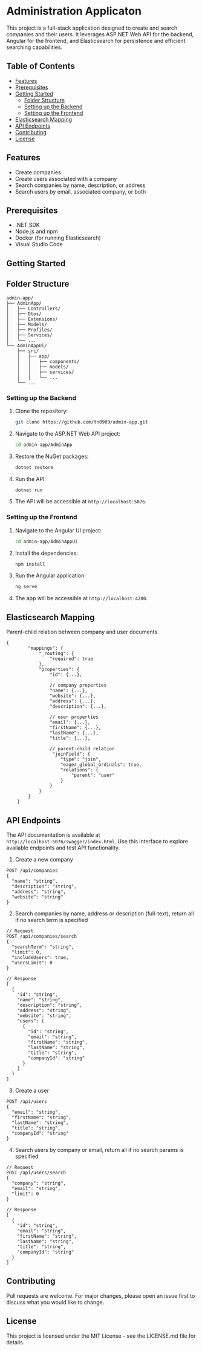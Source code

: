 # Administration Applicaton

This project is a full-stack application designed to create and search companies and their users. It leverages ASP.NET Web API for the backend, Angular for the frontend, and Elasticsearch for persistence and efficient searching capabilities.

## Table of Contents

- [Features](#features)
- [Prerequisites](#prerequisites)
- [Getting Started](#getting-started)
  - [Folder Structure](#folder-structure)
  - [Setting up the Backend](#setting-up-the-backend)
  - [Setting up the Frontend](#setting-up-the-frontend)
- [Elasticsearch Mapping](#elasticsearch-mapping)
- [API Endpoints](#api-endpoints)
- [Contributing](#contributing)
- [License](#license)

## Features

- Create companies
- Create users associated with a company
- Search companies by name, description, or address
- Search users by email, associated company, or both

## Prerequisites

- .NET SDK
- Node.js and npm
- Docker (for running Elasticsearch)
- Visual Studio Code

## Getting Started

## Folder Structure

```plaintext
admin-app/
├── AdminApp/
│   ├── Controllers/
│   ├── Dtos/
│   ├── Extensions/
│   ├── Models/
│   ├── Profiles/
│   ├── Services/
│   └── ...
└── AdminAppUi/
    ├── src/
    │   ├── app/
    │   │   ├── components/
    │   │   ├── models/
    │   │   ├── services/
    │   │   └── ...
    └── ...
 ```

### Setting up the Backend

1. Clone the repository:

    ```bash
    git clone https://github.com/tn0909/admin-app.git
    ```

2. Navigate to the ASP.NET Web API project:

    ```bash
    cd admin-app/AdminApp
    ```

3. Restore the NuGet packages:

    ```bash
    dotnet restore
    ```

4. Run the API:

    ```bash
    dotnet run
    ```

5. The API will be accessible at `http://localhost:5076`.

### Setting up the Frontend

1. Navigate to the Angular UI project:

    ```bash
    cd admin-app/AdminAppUI
    ```

2. Install the dependencies:

    ```bash
    npm install
    ```

3. Run the Angular application:

    ```bash
    ng serve
    ```

4. The app will be accessible at `http://localhost:4200`.

## Elasticsearch Mapping

Parent-child relation between company and user documents.

```
{
        "mappings": {
            "_routing": {
                "required": true
            },
            "properties": {
                "id": {...},

                // company properties
                "name": {...},
                "website": {...},
                "address": {...},
                "description": {...},

                // user properties
                "email": {...},
                "firstName": {...},
                "lastName": {...},
                "title": {...},

                // parent-child relation
                 "joinField": {
                    "type": "join",
                    "eager_global_ordinals": true,
                    "relations": {
                        "parent": "user"
                    }
                }
            }
        }
    }
```


## API Endpoints

The API documentation is available at `http://localhost:5076/swagger/index.html`. Use this interface to explore available endpoints and test API functionality.

1. Create a new company
```
POST /api/companies
{
  "name": "string",
  "description": "string",
  "address": "string",
  "website": "string"
}
```

2. Search companies by name, address or description (full-text), return all if no search term is specified
```
// Request
POST /api/companies/search
{
  "searchTerm": "string",
  "limit": 0,
  "includeUsers": true,
  "usersLimit": 0
}

// Response
[
  {
    "id": "string",
    "name": "string",
    "description": "string",
    "address": "string",
    "website": "string",
    "users": [
      {
        "id": "string",
        "email": "string",
        "firstName": "string",
        "lastName": "string",
        "title": "string",
        "companyId": "string"
      }
    ]
  }
]
```

3. Create a user
```
POST /api/users
{
  "email": "string",
  "firstName": "string",
  "lastName": "string",
  "title": "string",
  "companyId": "string"
}
```

4. Search users by company or email, return all if no search params is specified
```
// Request
POST /api/users/search
{
  "company": "string",
  "email": "string",
  "limit": 0
}

// Response
[
  {
    "id": "string",
    "email": "string",
    "firstName": "string",
    "lastName": "string",
    "title": "string",
    "companyId": "string"
  }
]
```

## Contributing
Pull requests are welcome. For major changes, please open an issue first to discuss what you would like to change.

## License
This project is licensed under the MIT License - see the LICENSE.md file for details.
